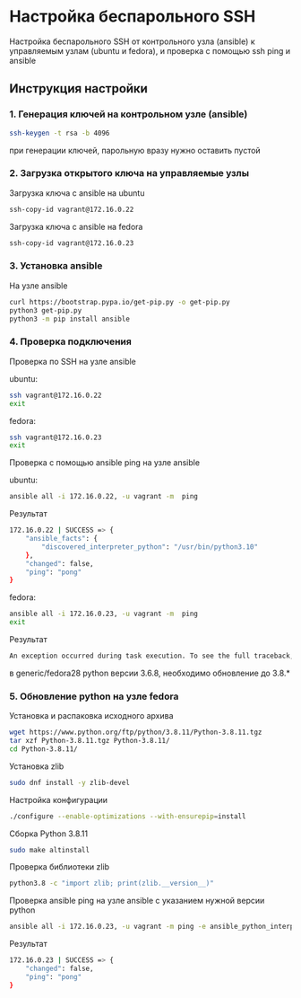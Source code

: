 # Настройка беспарольного SSH

Настройка беспарольного SSH от контрольного узла (ansible) к управляемым узлам (ubuntu и fedora), и проверка с помощью ssh ping и ansible

## Инструкция настройки 

### 1. Генерация ключей на контрольном узле (ansible)
```.sh
ssh-keygen -t rsa -b 4096
```
при генерации ключей, парольную вразу нужно оставить пустой 
### 2. Загрузка открытого ключа на управляемые узлы
Загрузка ключа с ansible на ubuntu
```.sh
ssh-copy-id vagrant@172.16.0.22
```
Загрузка ключа с ansible на fedora
```.sh
ssh-copy-id vagrant@172.16.0.23
```

### 3. Установка ansible
На узле ansible 
```.sh
curl https://bootstrap.pypa.io/get-pip.py -o get-pip.py
python3 get-pip.py
python3 -m pip install ansible
```
### 4. Проверка подключения
Проверка по SSH на узле ansible

ubuntu:
```.sh
ssh vagrant@172.16.0.22
exit
```
fedora:
```.sh
ssh vagrant@172.16.0.23
exit
```

Проверка с помощью ansible ping на узле ansible

ubuntu:
```.sh
ansible all -i 172.16.0.22, -u vagrant -m  ping
```
Результат
```.sh
172.16.0.22 | SUCCESS => {
    "ansible_facts": {
        "discovered_interpreter_python": "/usr/bin/python3.10"
    },
    "changed": false,
    "ping": "pong"
}
```

fedora:
```.sh
ansible all -i 172.16.0.23, -u vagrant -m  ping
exit
```

Результат
```.sh
An exception occurred during task execution. To see the full traceback, use -vvv. The error was: SyntaxError: future feature annotations is not defined
```

в generic/fedora28 python версии 3.6.8, необходимо обновление до 3.8.*
### 5. Обновление python на узле fedora
Установка и распаковка исходного архива
```.sh
wget https://www.python.org/ftp/python/3.8.11/Python-3.8.11.tgz
tar xzf Python-3.8.11.tgz Python-3.8.11/
cd Python-3.8.11/
```
Установка zlib
```.sh
sudo dnf install -y zlib-devel
```
Настройка конфигурации
```.sh
./configure --enable-optimizations --with-ensurepip=install
```
Сборка Python 3.8.11
```.sh
sudo make altinstall
```
Проверка библиотеки zlib
```.sh
python3.8 -c "import zlib; print(zlib.__version__)"
```
Проверка ansible ping на узле ansible с указанием нужной версии python
```.sh
ansible all -i 172.16.0.23, -u vagrant -m ping -e ansible_python_interpreter=/usr/local/bin/python3.8
```
Результат
```.sh
172.16.0.23 | SUCCESS => {
    "changed": false,
    "ping": "pong"
}
```
